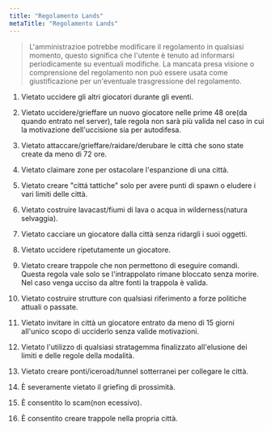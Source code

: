 ```yaml
---
title: "Regolamento Lands"
metaTitle: "Regolamento Lands"
---
```

> L'amministrazioe potrebbe modificare il regolamento in qualsiasi momento, questo significa che l'utente è tenuto ad informarsi periodicamente su eventuali modifiche. La mancata presa visione o comprensione del regolamento non può essere usata come giustificazione per un'eventuale trasgressione del regolamento.

1) Vietato uccidere gli altri giocatori durante gli eventi.

2) Vietato uccidere/grieffare un nuovo giocatore nelle prime 48 ore(da quando entrato nel server), tale regola non sarà più valida nel caso in cui la motivazione dell'uccisione sia per autodifesa.

3) Vietato attaccare/grieffare/raidare/derubare le città che sono state create da meno di 72 ore.

4) Vietato claimare zone per ostacolare l'espanzione di una città.

5) Vietato creare "cittá tattiche" solo per avere punti di spawn o eludere i vari limiti delle città.

6) Vietato costruire lavacast/fiumi di lava o acqua in wilderness(natura selvaggia).

7) Vietato cacciare un giocatore dalla città senza ridargli i suoi oggetti.

8) Vietato uccidere ripetutamente un giocatore.

9) Vietato creare trappole che non permettono di eseguire comandi. Questa regola vale solo se l'intrappolato rimane bloccato senza morire. Nel caso venga ucciso da altre fonti la trappola è valida.

10) Vietato costruire strutture con qualsiasi riferimento a forze politiche attuali o passate.

11) Vietato invitare in città un giocatore entrato da meno di 15 giorni all'unico scopo di ucciderlo senza valide motivazioni.

12) Vietato l'utilizzo di qualsiasi stratagemma finalizzato all'elusione dei limiti e delle regole della modalità.

13) Vietato creare ponti/iceroad/tunnel sotterranei per collegare le città.

14) È severamente vietato il griefing di prossimità. 

15) È consentito lo scam(non ecessivo).

16) È consentito creare trappole nella propria città. 
